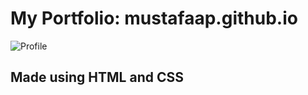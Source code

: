 # My Portfolio: mustafaap.github.io

![Profile](https://github.com/mustafaap/mustafaap.github.io/assets/123131622/755f2aa8-601d-4478-aec8-bf2220396929)

## Made using HTML and CSS

